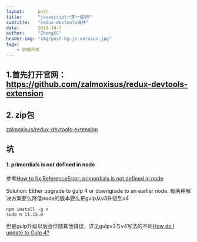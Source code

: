 ```yaml
---
layout:     post
title:      "javascript一天一练09"
subtitle:   "redux-devtools插件"
date:       2019-10-7
author:     "ZhengXC"
header-img: "img/post-bg-js-version.jpg"
tags:
    - 前端开发
---
```



##  1.首先打开官网：https://github.com/zalmoxisus/redux-devtools-extension


## 2. zip包

[zalmoxisus/redux-devtools-extension](https://github.com/zalmoxisus/redux-devtools-extension/releases)




## 坑
#### 1. primordials is not defined in node
参考[How to fix ReferenceError: primordials is not defined in node](https://stackoverflow.com/questions/55921442/how-to-fix-referenceerror-primordials-is-not-defined-in-node)

Solution: Either upgrade to gulp 4 or downgrade to an earlier node.
有两种解决方案要么降低node的版本要么把gulp从v3升级到v4

```
npm install -g n
sudo n 11.15.0
```

但是gulp升级以后会伴随其他错误，详见gulpv3与v4写法的不同[How do I update to Gulp 4?](https://www.liquidlight.co.uk/blog/how-do-i-update-to-gulp-4/)

















